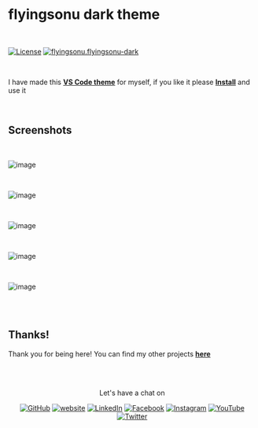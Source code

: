 # flyingsonu dark theme

<br/>

<a href="https://github.com/flyingsonu122/flyingsonu-theme/blob/main/LICENSE"><img src="https://img.shields.io/github/license/flyingsonu122/flyingsonu-theme.svg?style=social&logo=github&label=License" alt="License"></a>  <a href="https://marketplace.visualstudio.com/items?itemName=flyingsonu.flyingsonu-dark"><img src="https://img.shields.io/visual-studio-marketplace/v/flyingsonu.flyingsonu-dark?label=Visual%20Studio%20Marketplace&logo=Visual%20Studio%20Code&style=social" alt="flyingsonu.flyingsonu-dark"></a>

<br/>

I have made this **[VS Code theme](https://marketplace.visualstudio.com/items?itemName=flyingsonu.flyingsonu-dark)** for myself, if you like it please **[Install](https://marketplace.visualstudio.com/items?itemName=flyingsonu.flyingsonu-dark)** and use it

<br/>

## Screenshots

<br/>

![image](https://user-images.githubusercontent.com/51280276/112733675-58d9bc00-8f67-11eb-99d3-56c3861a7079.png)

<br/>

![image](https://user-images.githubusercontent.com/51280276/112733892-9ab73200-8f68-11eb-80e9-8138a523f60a.png)

<br/>

![image](https://user-images.githubusercontent.com/51280276/112733751-cf76b980-8f67-11eb-8ffc-9b82ed55421b.png)

<br/>

![image](https://user-images.githubusercontent.com/51280276/112733788-11076480-8f68-11eb-8154-ec9b37f5a829.png)

<br/>

![image](https://user-images.githubusercontent.com/51280276/112734529-5af24980-8f6c-11eb-8399-07aba872d485.png)



<br><br>

## Thanks!

Thank you for being here! You can find my other projects **[here](https://github.com/flyingsonu122?tab=repositories)**
 

<br><br>
<p align="center"> Let's have a chat on </p> 
<p align="center">
	<a href="https://github.com/flyingsonu122"><img src="https://img.shields.io/github/followers/flyingsonu122.svg?label=GitHub&style=social" alt="GitHub"></a>
	<a href="https://flyingsonu122.netlify.app/"><img src="https://img.shields.io/badge/Website-blueviolet?style=flat&logo=google-chrome&logoColor=white&color=Black" alt="website"></a>
	<a href="https://www.linkedin.com/in/sonukumarkushwaha/"><img src="https://img.shields.io/badge/LinkedIn--_.svg?style=social&logo=linkedin" alt="LinkedIn"></a>
	<a href="https://www.facebook.com/sonukumarkushwaha736"><img src="https://img.shields.io/badge/Facebook--_.svg?style=social&logo=facebook" alt="Facebook"></a>
	<a href="https://www.instagram.com/flyingsonu736/"><img src="https://img.shields.io/badge/Instagram--_.svg?style=social&logo=instagram" alt="Instagram"></a>
	<a href="https://www.youtube.com/channel/UCugIYeIc-HzCp-SZxRwuQbA"><img src="https://img.shields.io/badge/YouTube--_.svg?style=social&logo=YouTube" alt="YouTube"></a>
	<a href="https://twitter.com/sonukumarkush12"><img src="https://img.shields.io/twitter/follow/sonukumarkush12?label=Follow&style=social" alt="Twitter"></a>
	
	
</p>
